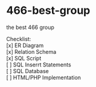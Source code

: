 # 466-best-group

the best 466 group

Checklist:  
[x] ER Diagram  
[x] Relation Schema  
[x] SQL Script  
[ ] SQL Inserrt Statements  
[ ] SQL Database  
[ ] HTML/PHP Implementation  


